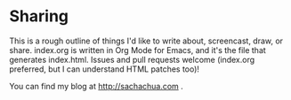 Sharing
=======

This is a rough outline of things I'd like to write about, screencast,
draw, or share. index.org is written in Org Mode for Emacs, and it's
the file that generates index.html. Issues and pull requests welcome
(index.org preferred, but I can understand HTML patches too)!

You can find my blog at http://sachachua.com .